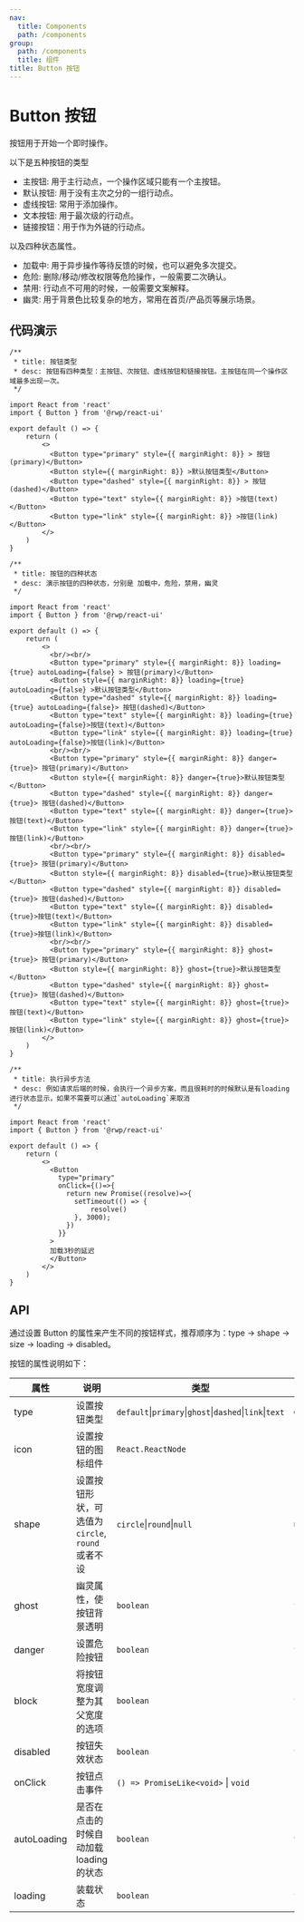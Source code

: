 ```yaml
---
nav:
  title: Components
  path: /components
group:
  path: /components
  title: 组件
title: Button 按钮
---
```


# Button 按钮

按钮用于开始一个即时操作。

以下是五种按钮的类型

- 主按钮: 用于主行动点，一个操作区域只能有一个主按钮。
- 默认按钮: 用于没有主次之分的一组行动点。
- 虚线按钮: 常用于添加操作。
- 文本按钮: 用于最次级的行动点。
- 链接按钮：用于作为外链的行动点。

以及四种状态属性。

- 加载中: 用于异步操作等待反馈的时候，也可以避免多次提交。
- 危险: 删除/移动/修改权限等危险操作，一般需要二次确认。
- 禁用: 行动点不可用的时候，一般需要文案解释。
- 幽灵: 用于背景色比较复杂的地方，常用在首页/产品页等展示场景。


## 代码演示


```tsx
/**
 * title: 按钮类型
 * desc: 按钮有四种类型：主按钮、次按钮、虚线按钮和链接按钮。主按钮在同一个操作区域最多出现一次。
 */

import React from 'react'
import { Button } from '@rwp/react-ui'

export default () => {
    return (
        <>
          <Button type="primary" style={{ marginRight: 8}} > 按钮(primary)</Button>
          <Button style={{ marginRight: 8}} >默认按钮类型</Button>
          <Button type="dashed" style={{ marginRight: 8}} > 按钮(dashed)</Button>
          <Button type="text" style={{ marginRight: 8}} >按钮(text)</Button>
          <Button type="link" style={{ marginRight: 8}} >按钮(link)</Button>
        </>
    )
}
```

```tsx
/**
 * title: 按钮的四种状态
 * desc: 演示按钮的四种状态，分别是 加载中，危险，禁用，幽灵
 */

import React from 'react'
import { Button } from '@rwp/react-ui'

export default () => {
    return (
        <>
          <br/><br/>
          <Button type="primary" style={{ marginRight: 8}} loading={true} autoLoading={false} > 按钮(primary)</Button>
          <Button style={{ marginRight: 8}} loading={true} autoLoading={false} >默认按钮类型</Button>
          <Button type="dashed" style={{ marginRight: 8}} loading={true} autoLoading={false}> 按钮(dashed)</Button>
          <Button type="text" style={{ marginRight: 8}} loading={true} autoLoading={false}>按钮(text)</Button>
          <Button type="link" style={{ marginRight: 8}} loading={true} autoLoading={false}>按钮(link)</Button>
          <br/><br/>
          <Button type="primary" style={{ marginRight: 8}} danger={true}> 按钮(primary)</Button>
          <Button style={{ marginRight: 8}} danger={true}>默认按钮类型</Button>
          <Button type="dashed" style={{ marginRight: 8}} danger={true}> 按钮(dashed)</Button>
          <Button type="text" style={{ marginRight: 8}} danger={true}>按钮(text)</Button>
          <Button type="link" style={{ marginRight: 8}} danger={true}>按钮(link)</Button>
          <br/><br/>
          <Button type="primary" style={{ marginRight: 8}} disabled={true}> 按钮(primary)</Button>
          <Button style={{ marginRight: 8}} disabled={true}>默认按钮类型</Button>
          <Button type="dashed" style={{ marginRight: 8}} disabled={true}> 按钮(dashed)</Button>
          <Button type="text" style={{ marginRight: 8}} disabled={true}>按钮(text)</Button>
          <Button type="link" style={{ marginRight: 8}} disabled={true}>按钮(link)</Button>
          <br/><br/>
          <Button type="primary" style={{ marginRight: 8}} ghost={true}> 按钮(primary)</Button>
          <Button style={{ marginRight: 8}} ghost={true}>默认按钮类型</Button>
          <Button type="dashed" style={{ marginRight: 8}} ghost={true}> 按钮(dashed)</Button>
          <Button type="text" style={{ marginRight: 8}} ghost={true}>按钮(text)</Button>
          <Button type="link" style={{ marginRight: 8}} ghost={true}>按钮(link)</Button>
        </>
    )
}
```

```tsx
/**
 * title: 执行异步方法
 * desc: 例如请求后端的时候，会执行一个异步方案，而且很耗时的时候默认是有loading进行状态显示，如果不需要可以通过`autoLoading`来取消
 */

import React from 'react'
import { Button } from '@rwp/react-ui'

export default () => {
    return (
        <>
          <Button
            type="primary"
            onClick={()=>{
              return new Promise((resolve)=>{
                setTimeout(() => {
                    resolve()
                }, 3000);
              })
            }}
          >
          加载3秒的延迟
          </Button>
        </>
    )
}
```
## API

通过设置 Button 的属性来产生不同的按钮样式，推荐顺序为：type -> shape -> size -> loading -> disabled。

按钮的属性说明如下：

|属性        |说明	       |类型	   |默认值
|-----      |------       |-----   |-------
|type       |设置按钮类型  |`default`&#124;`primary`&#124;`ghost`&#124;`dashed`&#124;`link`&#124;`text` |`default`
|icon       |设置按钮的图标组件|`React.ReactNode`| 
|shape      |设置按钮形状，可选值为 `circle`, `round` 或者不设| `circle`&#124;`round`&#124;`null` | `null`
|ghost      |幽灵属性，使按钮背景透明| `boolean` | `false`
|danger     |设置危险按钮   | `boolean` | `false`
|block      |将按钮宽度调整为其父宽度的选项 | `boolean` | `false`
|disabled   |按钮失效状态   | `boolean` | `false`
|onClick    |按钮点击事件   | `() => PromiseLike<void>` &#124; `void` | 
|autoLoading|是否在点击的时候自动加载loading的状态| `boolean` | `true`
|loading    |装载状态        | `boolean` | `false`
